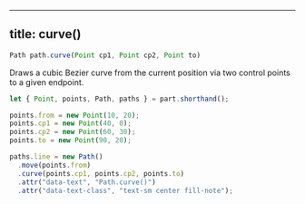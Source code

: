 ***

## title: curve()

```js
Path path.curve(Point cp1, Point cp2, Point to)
```

Draws a cubic Bezier curve from the current position via two control points to a given endpoint.

<Example part="path_curve" caption="Example of the Path.curve() method" />

```js
let { Point, points, Path, paths } = part.shorthand();

points.from = new Point(10, 20);
points.cp1 = new Point(40, 0);
points.cp2 = new Point(60, 30);
points.to = new Point(90, 20);

paths.line = new Path()
  .move(points.from)
  .curve(points.cp1, points.cp2, points.to)
  .attr("data-text", "Path.curve()")
  .attr("data-text-class", "text-sm center fill-note");
```
